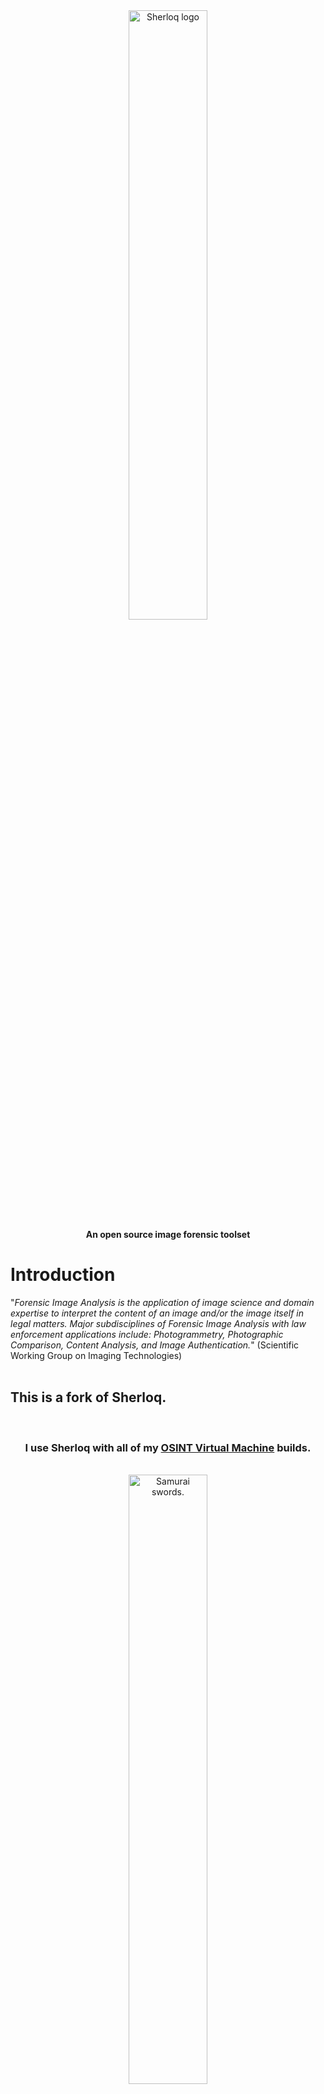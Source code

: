 <div align="center">
  <img src="logo/sherloq.png" width="50%" height="50%" alt="Sherloq logo" />
  <br><b>An open source image forensic toolset</b>
</div>

# Introduction
"*Forensic Image Analysis is the application of image science and domain expertise to interpret the content of an image and/or the image itself in legal matters. Major subdisciplines of Forensic Image Analysis with law enforcement applications include: Photogrammetry, Photographic Comparison, Content Analysis, and Image Authentication.*" (Scientific Working Group on Imaging Technologies)
<br><br>

## This is a fork of Sherloq.

<br>
<div align="center">
  <h3>I use Sherloq with all of my <a href="https://github.com/midnit3Z0mbi3/Debian_OSINT_VM">OSINT Virtual Machine</a> builds.</h3>
  <br>
  <a href="https://github.com/midnit3Z0mbi3/Debian_OSINT_VM">
    <img src="https://github.com/midnit3Z0mbi3/Debian_OSINT_VM/blob/main/swords.gif" alt="Samurai swords." width="50%" height="50%">
  </a>
 <br><br>
 <p><i>"the best sword remains in its sheath"</i></p>
</div>
<br><br>


<br>
<div align="center">
   <br>
   <h3><i>Sherloq</i> is a personal research project of <a href="https://github.com/GuidoBartoli">GuidoBartoli</a>.</h3>
   <br>
   <a href="https://github.com/GuidoBartoli">
     <img src="https://avatars.githubusercontent.com/u/16103676?v=4" alt="GuidoBartoli avatar" width="25%" height="25%">
   </a>  
</div>
<br><br>


This project is about implementing a fully integrated environment for digital image forensics. It is NOT 🙅 🙅 🙅  meant as an automatic tool that decide if an image is forged or not (that tool probably will never exist...), but as a companion in experimenting with various algorithms found in the latest research papers and workshops.

While many commercial solutions have high retail prices and often reserved to law enforcement and government agencies only, this toolset aims to be a both an extensible framework and a starting point for anyone interested in making experiments in this particular application of digital signal processing.

I strongly believe that *security-by-obscurity* is the wrong way to offer any kind of forensic service (i.e. "Using this proprietary software I guarantee you that this photo *is* pristine... and you have to trust me!"). Following the open-source philosophy, everyone should be able to try various techniques on their own, gain knowledge and share it to the community... even better if they contribute with code improvements! :)

- [History](https://github.com/midnit3Z0mbi3/sherloq-fork#History)
- [Features](https://github.com/midnit3Z0mbi3/sherloq-fork#Features)
- [Screenshots](https://github.com/midnit3Z0mbi3/sherloq-fork#Screenshots)
- [Installation](https://github.com/midnit3Z0mbi3/sherloq-fork#Installation)
- [Updates](https://github.com/midnit3Z0mbi3/sherloq-fork#Updates)
- [Bibliography](https://github.com/midnit3Z0mbi3/sherloq-fork#Bibliography)

# History
The first version was written in 2015 using C++11 to build a command line utility with many options, but soon it turned to be too cumbersome and not much interactive. That version could be compiled with CMake after installing OpenCV, Boost and AlgLib libraries. This first proof of concept offered about 80% of planned features (see below for the full list).

While also including novel algorithms, the 2017 version mainly added a Qt-based multi-window GUI to provide a better user experience. Multiple analyses could be shown on screen and a fast zoom/scroll  viewer was implemented for easier image navigation. That project could be compiled with Qt Creator with Qt 5 and OpenCV 3 and covered about 70% of planned features.

Fast-forward to 2020 when I decided to port everything in Python (PySide2 + Matplotlib + OpenCV) for easier development and deployment. While this iteration is just begun and I have yet to port all the previous code on the new platform, I think this will be the final "form" of the project (as long as someone does not volunteer up to develop a nice web application!).

I'm happy to share my code and get in contact with anyone interested to improve or test it, but please keep in mind that this repository is *not* intended for distributing a final product, my aim is just to publicly track development of an *unpretentious educational tool*, so expect bugs, unpolished code and missing features! ;)

# Features
This list contains the functions that the toolkit will (hopefully) provide once beta stage is reached (**NOTE:** functions displayed in _italics_ inside the program are not yet implemented!).

## Interface
- Modern Qt-based GUI with multiple tool window management
- Support for many formats (JPEG, PNG, TIFF, BMP, WebP, PGM, PFM, GIF)
- Highly responsive image viewer with real-time pan and zoom
- Many state-of-the-art algorithms to try out interactively
- Export both visual and textual results of the analysis
- Extensive online help with explanations and tutorials

## Tools

### General
- __Original Image__: display the unaltered reference image for visual inspection
- __File Digest__: retrieve physical file information, crypto and perceptual hashes
- __Hex Editor__: open an external hexadecimal editor to show and edit raw bytes
- __Similar Search__: browse online search services to find visually similar images

### Metadata
- __Header Structure__: dump the file header structure and display an interactive view
- __EXIF Full Dump__: scan through file metadata and gather all available information
- __Thumbnail Analysis__: extract optional embedded thumbnail and compare with original
- __Geolocation Data__: retrieve optional geolocation data and show it on a world map

### Inspection
- __Enhancing Magnifier__: magnifying glass with enhancements for better identifying forgeries
- __Channel Histogram__: display single color channels or RGB composite interactive histogram
- __Global Adjustments__: apply standard image adjustments (brightness, hue, saturation, ...)
- __Reference Comparison__: open a synchronized double view for comparison with another picture

### Detail
- __Luminance Gradient__: analyze horizontal/vertical brightness variations across the image
- __Echo Edge Filter__: use derivative filters to reveal artificial out-of-focus regions
- __Wavelet Threshold__: reconstruct image with different wavelet coefficient thresholds
- __Frequency Split__: split image luminance into high and low frequency components

### Colors
- __RGB/HSV Plots__: display interactive 2D and 3D plots of RGB and HSV pixel values
- __Space Conversion__: convert RGB channels into HSV/YCbCr/Lab/Luv/CMYK/Gray spaces
- __PCA Projection__: use color PCA to project pixel onto most salient components
- __Pixel Statistics__: compute minimum/maximum/average RGB values for every pixel

### Noise
- __Noise Separation__: estimate and extract different kind of image noise components
- __Min/Max Deviation__: highlight pixels deviating from block-based min/max statistics
- __Bit Planes Values__: show individual bit planes to find inconsistent noise patterns
- __PRNU Identification__: exploit sensor pattern noise introduced by different cameras

### JPEG
- __Quality Estimation__: extract quantization tables and estimate last saved JPEG quality
- __Error Level Analysis__: show pixel-level difference against fixed compression levels
- __Multiple Compression__: use a machine learning model to detect multiple compression
- __JPEG Ghost Maps__: highlight traces of different compression levels in difference images

### Tampering
- __Contrast Enhancement__: analyze color distribution to detect contrast enhancements
- __Copy-Move Forgery__: use invariant feature descriptors for cloned area detection
- __Composite Splicing__: exploit DCT statistics for automatic splicing zone detection
- __Image Resampling__: estimate 2D pixel interpolation for detecting resampling traces

### Various
- __Median Filtering__: detect processing traces left by nonlinear median filtering
- __Illuminant Map__: estimate scene local light direction on estimated 3D surfaces
- __Dead/Hot Pixels__: detect and fix dead/hot pixels caused by sensor imperfections
- __Stereogram Decoder__: decode 3D images concealed in crossed-eye autostereograms


# Screenshots
<p align="center">
  <img src="screenshots/0_general.png" alt="General" width="65%" height="65%"/>
  <br><b>General</b>: Original Image, Hex Editor, File Digest, Similar Search
</p>

<p align="center">
  <img src="screenshots/1_metadata.png" alt="Metadata"/>
  <br><b>Metadata</b>: EXIF Full Dump, Header Structure
</p>

<p align="center">
  <img src="screenshots/2_inspection.png" alt="Inspection"/>
  <br><b>Inspection</b>: Enhancing Magnifier, Channel Histogram, Reference Comparison
</p>

<p align="center">
  <img src="screenshots/3_detail.png" alt="Detail"/>
  <br><b>Detail</b>: Luminance Gradient, Echo Edge Filter, Wavelet Threshold, Frequency Split
</p>

<p align="center">
  <img src="screenshots/4_colors.png" alt="Colors"/>
  <br><b>Colors</b>: RGB/HSV Plots, Space Conversion, PCA Projection, Pixel Statistics 
</p>

<p align="center">
  <img src="screenshots/5_noise.png" alt="Noise"/>
  <br><b>Noise</b>: Signal Separation, Min/Max Deviation, Bit Plane Values
</p>

<p align="center">
  <img src="screenshots/6_jpeg.png" alt="JPEG"/>
  <br><b>JPEG</b>: Quality Estimation, Error Level Analysis 
</p>

<p align="center">
  <img src="screenshots/7_tampering.png" alt="Tampering"/>
  <br><b>Tampering</b>: Contrast Enhancement, Copy/Move Forgery, Composite Splicing, Median Filtering
</p>

# Installation

## Installation requires a Python Virtual environment

For more information about Python Virtual Environments, you can read [here](https://realpython.com/python-virtual-environments-a-primer/) or [here](https://chriswarrick.com/blog/2018/09/04/python-virtual-environments/).
<br><br>

```console
sudo apt install python3-venv python3-pip -y
git clone https://github.com/midnit3Z0mbi3/Sherloq-fork.git
cd Sherloq-fork/gui
python3 -m venv sherloqEnvironment
source sherloqEnvironment/bin/activate
pip install -r requirements.txt
deactivate
```



## Launch program
```console
cd sherloq-fork/gui
source sherloqEnvironment/bin/activate
python3 sherloq.py
Press Ctrl+C to stop program
deactivate
```

# Updates
When a new version is released, update the local working copy using Git, SVN or manually downloading from this repository and (if necessary) update the packages in the virtual environment following [this guide](https://www.activestate.com/resources/quick-reads/how-to-update-all-python-packages/).

# Bibliography
- "A Picture's Worth: Digital Image Analysis and Forensics" (Neal Krawetz) [[paper](http://blackhat.com/presentations/bh-dc-08/Krawetz/Whitepaper/bh-dc-08-krawetz-WP.pdf)]
- "Noiseprint: a CNN-based camera model fingerprint" (Davide Cozzolino, Luisa Verdoliva) [[website](http://www.grip.unina.it/research/83-multimedia_forensics/107-noiseprint.html)]
- "Exposing Digital Forgeries by Detecting Traces of Re-sampling" (Alin C. Popescu and Hany Farid) [[paper](https://farid.berkeley.edu/downloads/publications/sp05.pdf)]
- "Two Improved Forensic Methods of Detecting Contrast Enhancement in Digital Images" (Xufeng Lin, Xingjie Wei and Chang-Tsun Li) [[paper](https://d1wqtxts1xzle7.cloudfront.net/45863267/Two_Improved_Forensic_Methods_of_Detecti20160522-6998-1xf1cu.pdf?1463954131=&response-content-disposition=inline%3B+filename%3DTwo_improved_forensic_methods_of_detecti.pdf&Expires=1598306603&Signature=dYuKum8UF2NJS~2Jz2pFObtzdjKfYIcYD4GksLVNN0izhm2k10TVPV~UHKS0DbMLXKaurZPq7uvG~qQwQwwF4JKbY0zoCqZI-p9KZsEMYhlRJrYM8nNQL0V7sHMTLd3aYjNLWup~-i1RzJcJdRqzjU9doGxRJvHdsX6tbwIxNRq3JiYyldaXei4xJSJAbX7EoUOut2uh~jsPnsAbDOIrYpwUhebut-XsN2c5MXargD2UhKxZ3Ifwo4hJvz8Bl2sPys~E8P6vDlqOeEHoeByZms6JQON97EGsCTT5GYF98rQLDbqj0NroYE2zDMGcu9IUp8VV1Fotqci1G6eELTXx6w__&Key-Pair-Id=APKAJLOHF5GGSLRBV4ZA)]

